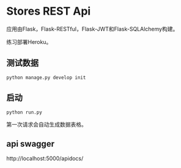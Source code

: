 # Stores REST Api

应用由Flask，Flask-RESTful，Flask-JWT和Flask-SQLAlchemy构建。

练习部署Heroku。

## 测试数据

`python manage.py develop init`

## 启动

`python run.py`

第一次请求会自动生成数据表格。

## api swagger

http://localhost:5000/apidocs/
